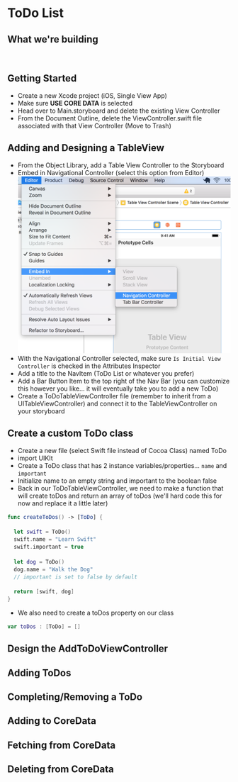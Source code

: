 # ToDo List

## What we're building

![]()

## Getting Started

* Create a new Xcode project (iOS, Single View App)
* Make sure **USE CORE DATA** is selected
* Head over to Main.storyboard and delete the existing View Controller 
* From the Document Outline, delete the ViewController.swift file associated with that View Controller (Move to Trash)

## Adding and Designing a TableView

* From the Object Library, add a Table View Controller to the Storyboard
* Embed in Navigational Controller (select this option from Editor)
![inline](./assets/embedInNav.png)
* With the Navigational Controller selected, make sure `Is Initial View Controller` is checked in the Attributes Inspector
* Add a title to the NavItem (ToDo List or whatever you prefer)
* Add a Bar Button Item to the top right of the Nav Bar (you can customize this however you like... it will eventually take you to add a new ToDo)
* Create a ToDoTableViewController file (remember to inherit from a UITableViewController) and connect it to the TableViewController on your storyboard

## Create a custom ToDo class

* Create a new file (select Swift file instead of Cocoa Class) named ToDo
* import UIKIt
* Create a ToDo class that has 2 instance variables/properties... `name` and `important`
* Initialize name to an empty string and important to the boolean false
* Back in our ToDoTableViewController, we need to make a function that will create toDos and return an array of toDos (we'll hard code this for now and replace it a little later)
```swift
func createToDos() -> [ToDo] {
        
  let swift = ToDo()
  swift.name = "Learn Swift"
  swift.important = true
  
  let dog = ToDo()
  dog.name = "Walk the Dog"
  // important is set to false by default
  
  return [swift, dog]
}
```
* We also need to create a toDos property on our class
```swift
var toDos : [ToDo] = []
```

## Design the AddToDoViewController

## Adding ToDos

## Completing/Removing a ToDo

## Adding to CoreData

## Fetching from CoreData

## Deleting from CoreData

